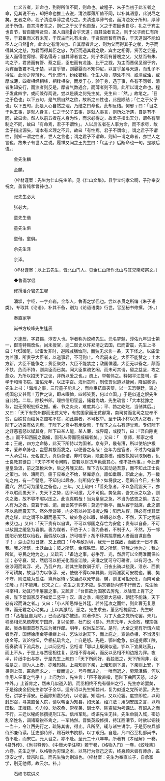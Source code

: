 <!-- { "loadSidebar": true } -->
　　仁义五者，非命也，到得所值不同，则命也。故程子、朱子当初于此五者之命，见其说不去，却把命也推上去说，清浊厚薄所值不同，以补其语意，此说尽之矣。五者之命，程子清浊厚薄之说尽之。夫清浊厚薄气也，而清浊发于所知，厚薄发于所值。自其清者言之，则仁之于父子也自至，义之于君臣也自尽，礼之于宾主也自节，智自能辨贤否，圣人自能合乎天道；自其浊者言之，则于父子而仁有所窒，于君臣而义有未充，于宾主而礼有未合，于贤否而智有所昏，于天道固不能如圣人之自然合，此命之有清浊也。自其厚者言之，则为父而得其子之孝，为子而得其父之慈，为君而得其臣之忠，为臣而遇其君之敬，宾主之相得，贤否之会避，圣人而得位得禄、得名得寿；自其薄者言之，则子孝而有瞽瞍之父，父慈而有朱、均之子，君贤而有管、蔡之臣，臣忠而有龙逢、比干之戮，为主而晋侯见弱于齐，为宾而鲁君不礼于楚，以言乎智，则晏婴而不知仲尼，以言乎圣与天道，而孔子不得位，此命之厚薄也。气化流行，纷纶错糅，化生人物，随处不同，或清或浊，或厚或薄，四者相经相纬，相糅相杂，而发于心，验于身，遇于事，各有不同者，清者生知安行，而浊者则反是，厚者气数遇合，而薄者则不同，此所以谓之命也。程子发此四字，或问兼存两说，尝以是质之何先生矣，先生曰：「然。」故笔之。「目之于色也」以下五句，是气质自然之欲，故断之曰性也，此是顺结；「仁之于父子也」以下五句，此是人心自然之理，乃结之曰命也，此却反结。何邪﹖曰：「目之于色五事，是就人身言，仁之于父子五事，是就人事言，则所处所遇，自是有不同，故曰命。然人以前五者在人身为性，而求必得之，故孟子指出天分，谓各有限制之不同，故曰「有命焉，君子不谓性」。人以后五者在人事为命，而不求尽，故孟子指出源头，谓本有义理之不异，故曰「有性焉，君子不谓命」。谓之君子不谓性，则知一谓之性者，世人之言也；谓之君子不谓命，则知一谓之命者，亦世人之言也，故朱子有世人之说。履祥又闻之王先生曰：「《孟子》后断命也一句，是歇后语。」

　　金先生麟

　　金麟。

　　（梓材谨案：先生为仁山先生弟。见《仁山文集》。县学立纯孝公祠，子孙奉安祝文，盖皆纯孝曾孙也。）

　　张先生必大

　　张必大。

　　童先生偕

　　童先生俱

　　童偕。童俱。

　　余先生泽

　　余泽。

　　（梓材谨案：以上五先生，皆北山门人。见金仁山所作北山与其兄南坡祭文。）

　　◆鲁斋学侣

　　修撰潘介岩先生墀

　　潘墀，字经，一字介岩，金华人，鲁斋之学侣也。尝以李贯之所编《朱子语类》，专取其《论语》，补其不备，别为《论语语类》行世。官至秘书修撰。（补。）

　　奉直家学

　　尚书方蛟峰先生逢辰

　　方逢辰，字君锡，淳安人也。学者称为蛟峰先生。元名梦魁，淳佑九年进士第一，御笔特赐改名。尚未授官，适二御史以忤郑清之去国，已而雷震，先生上书曰：「伏御笔，以雷发非时，避殿减膳恤刑，而独无求言一条，天下怪之。以庙堂为监谤，所贵乎大臣者，以道事君，不可则止。今君嗣未定，大臣不能赞之；土木方新，大臣不能争之；货臣聚敛，大臣不能禁之；敌国佯遁，大臣无以备之，颠而不扶，危而不持，则具臣而已矣。闻大臣累疏乞闲，而未可其请，留之益坚，攻之愈众，乃所以招天下之议，非所以爱之也。」疏上，举朝伟之。释褐平江签判，讲学于和靖书院。宝佑元年，以正字召。海州丧师，制使贾似道以捷闻，降诏奖谕，先生上书：「海州之事，三尺童子能言之，而帅臣抗章夹辩，以一去恐朝廷，较之杨国忠又甚焉！万世之议，即未暇恤，四邻笑我，何以立国。」于是似道之恨先生自此始。二年，除校书郎。理宗信用宦竖，储君尚幼，先生疏言：「大本犹豫之秋，岂无旁睨蚍蜉之撼。甫、节之炎炎，难度其心；平、勃之屹屹，当储其后。」又曰：「天下有贫州郡而无贫太守，有贫国家而无贫邸第，南司贫而北司之应奉不贫，百姓贫而缁黄之窟宅不贫，如此类者，不可枚举。至于挟小材以济大贪者，于陛下之近亲有依凭焉，于陛下之宫中有承受焉，于陛下之左右有游誉焉。专伺陛下之好恶喜怒以媒其身，陛下曰某人能，某人廉，或畀麾，或授节，曰：『吾自除吏也。』而不知西园之谐媚，固有从旁而窃威福者矣。」又曰：「　京师，邦家之根本；王畿，四方之命脉，此天下所恃以为国者。京有尹，畿有漕，所以使培护根本，爱养命脉也，岂愿其拨而戕之，以便吾之私哉！迩年为是官者，不过为奄竖辈一大承受耳。无名宣头，真伪莫诘，非时取索，隐匿莫稽，谁敢执拗以取祸者，仇士良教其徒曰：『天子不可令闲暇，莫若以财货声色蠹其心，使不及他事。』今此曹皇皇汲汲，前之藻梲未休，后之丹雘又起。陛下方以其动适吾意，而不知此正士良之策也。帅、漕两司，疲于应奉之不给，帑库赤立，廪如垂磬，职此之由，万一畿甸之内，有一旦警急，不知何以趣办，何所倚仗乎﹖如将救之，愿断自今日，扫除蠹穴，然后可为缓急之备也。」三年，又上疏曰：「善处急者，不以急而震天下，亦不以暇而愚天下，夫天下之势，固不可激，尤不可偷。势急矣，吾又示之以急，则失之激，故不容不暇以压之。此岂真暇哉！当为皇皇之急，不当为悠悠之偷，古之人有为之者。莫窘于淮、淝，而谈笑于弈棋；莫迫于新亭，而从容于就席，此之谓不以急而震天下。然外示谈笑，内必有以神其指授之略；阳示从容，阴必有伐其壁后之谋，此之谓不以暇而愚天下。故处急必以暇，处暇必以急，不然，天下之忧端未艾也。」又曰：「天下贵有以自谋，不可以邻国之存亡为安危；贵有以自备，不可以敌国之缓急为喜惧。善为谋者，不依于人；善为备者，不制于人，不然，万一邻国阳示安枕以绐我，而假敌以道，脐可噬乎﹖胡不移其揣摩他人者而自谋自备乎！」湖山之役日盛，又上疏曰：「今与敌对境，我无一日谋敌，而敌无一日不谋我。我之所筑，土妖血山；彼之所筑，金城铁壁。彼之所筑，夺我之地为之；我之所筑，夺民之地为之。」又疏云：「备边之事，必争浮、光，然后可以全两淮而保长江；必守襄、樊，然后可以拒光化而全江陵。夫淮之犹可守可耕者，以有河也。今彼涉河而筑浮、光，乃吾户内，若其生聚教训于斯，日夜出骑以挠我，淮东、西俱不可耕矣，故当尽力以争浮、光，使彼不得以牢其巢，则两淮犹可安枕也。襄、樊不守，则江陵为孤注，岂尚足恃﹖故当必以死守襄、樊，则北可拒光化，而南可全江陵。」时不能用。讫宋之亡，先生之言无不应。洪天锡劾内竖不行而去，先生贻书宰相，劝其行申屠嘉之事。又疏言：「台臣欲为国家去厉鬼，以除膏上肓下之疾，陛下爱国家反不如爱二竖平﹖汉、唐之季，阉竖罪大恶极，朝廷不能诛，天下必有起而诛之者。」又曰：「小人所忌惮在外廷，若外廷攻之而绌，则此曹无复忌惮，而无君之心动矣。」上以其激烈，恶之。先生求去，董丞相槐留之，先生叹曰：「丞相且自为防。」已而丞相亦被逐。除著作郎，为丁大全之党所论罢。未几，程丞相元凤疏荐知宁国府，复以论罢，杜门说《易》。开庆元年，大全败，理宗强起，吴丞相潜首荐先生为著作郎。明年，权尚左郎官。是时，大全之党有所谓六贼者尚存，国博徐庚金等相继上书，乞诛以谢天下，而上庇之，宣谕丞相，不当汲引庚金等。议论纷纭，丞相抗疏言之，上自是怒。先是，鄂州危急，似道提师江陵，密奏欲请下流兵权，上以问丞相，丞相谓「鄂以上既属似道，鄂以下宜属赵葵」，而上不从，于是上与贾密相往复，丞相不得与闻，而反以丞相不知边报为罪。夜半，片纸中出与郡，于是先生上疏曰：「天下所同好，我独恶之，天下所同非，我独是之，则为人上者，亦难知矣。上易知则下亲，上难知则下畏，下亲则上安，下畏则上孤，窘急而求之，一缓而遣之，号呼而进之，一唯而退之，旁观沮缩，何以作用人任事之气乎！」上问为谁，先生言：「臣不敢直指，愿陛下曲回天怒，以安中外。」上首肯之，然未几似道入朝，而丞相终不免有循州之行，先生亦论罢矣，于是徐庚金招先生讲学于金华。适有诏以先生知婺州，复为似道之党所论罢。先生归，讲学于淳安。已而除知嘉兴府，以论罢。知瑞州，又以论罢。度宗即位，以司封郎召，寻兼直舍人院，请以朝臣为知县，如天圣、绍兴法；用胡安国之言，以均田税、正版籍、均力役、劝农桑、崇孝弟、训士卒、除盗贼为考课法。有诏从之而不行。三迁以秘阁修撰提刑江东。信州军乱，或语先生无往，先生单骑入城，密访乱卒姓名，调诸寨锐卒禽之，一军帖然。晋集英殿修撰，持江西漕节，时欲以铜钱一当十，令江西先行之，疏陈其害，得止。凡所至，辄与诸生讲学。于是历权兵部侍郎兼侍读，迁吏部侍郎，赐石峡书院额，以丁艰归。自是，凡四召至礼部尚书，皆不赴，而宋亡。元人召之，亦不赴。至元二十八年卒。所著有《孝经解》一卷，《易外传》、《尚书释传》、《中庸大学注释》若干卷，《格物入门》一卷，《蛟峰集》六卷。先生之学，以格物为穷理之本，以笃行为修己之实，终身顾未尝有师承，盖淳安之学，皆宗陆氏，而先生独为别派也。（梓材案：先生为奉直长子，自承家学，别无他师，故云尔。补。）

　　石峡书院讲义

